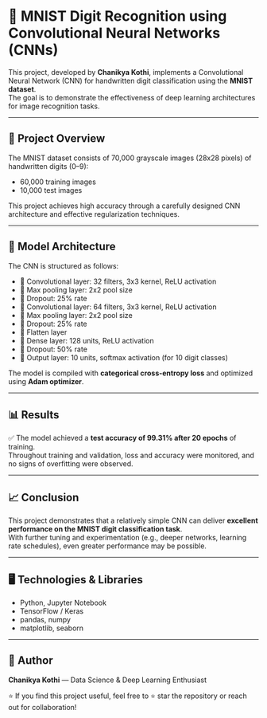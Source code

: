 
# 🔢 MNIST Digit Recognition using Convolutional Neural Networks (CNNs)

This project, developed by **Chanikya Kothi**, implements a Convolutional Neural Network (CNN) for handwritten digit classification using the **MNIST dataset**.  
The goal is to demonstrate the effectiveness of deep learning architectures for image recognition tasks.

---

## 🎯 Project Overview

The MNIST dataset consists of 70,000 grayscale images (28x28 pixels) of handwritten digits (0–9):  
- 60,000 training images  
- 10,000 test images

This project achieves high accuracy through a carefully designed CNN architecture and effective regularization techniques.

---

## 🧠 Model Architecture

The CNN is structured as follows:

- 🔹 Convolutional layer: 32 filters, 3x3 kernel, ReLU activation  
- 🔹 Max pooling layer: 2x2 pool size  
- 🔹 Dropout: 25% rate  
- 🔹 Convolutional layer: 64 filters, 3x3 kernel, ReLU activation  
- 🔹 Max pooling layer: 2x2 pool size  
- 🔹 Dropout: 25% rate  
- 🔹 Flatten layer  
- 🔹 Dense layer: 128 units, ReLU activation  
- 🔹 Dropout: 50% rate  
- 🔹 Output layer: 10 units, softmax activation (for 10 digit classes)

The model is compiled with **categorical cross-entropy loss** and optimized using **Adam optimizer**.

---

## 📊 Results

✅ The model achieved a **test accuracy of 99.31% after 20 epochs** of training.  
Throughout training and validation, loss and accuracy were monitored, and no signs of overfitting were observed.

---

## 📈 Conclusion

This project demonstrates that a relatively simple CNN can deliver **excellent performance on the MNIST digit classification task**.  
With further tuning and experimentation (e.g., deeper networks, learning rate schedules), even greater performance may be possible.

---

## 🖥️ Technologies & Libraries

- Python, Jupyter Notebook  
- TensorFlow / Keras  
- pandas, numpy  
- matplotlib, seaborn

---

## 👤 Author

**Chanikya Kothi** — Data Science & Deep Learning Enthusiast

⭐ If you find this project useful, feel free to ⭐ star the repository or reach out for collaboration!
